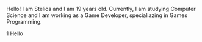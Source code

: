 Hello! I am Stelios and I am 19 years old. Currently, I am studying Computer Science and I am working as a Game Developer, specialiazing in Games Programming.

1 Hello
